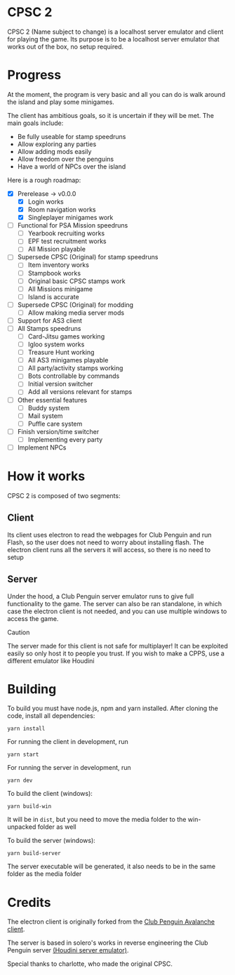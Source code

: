 # CPSC 2

CPSC 2 (Name subject to change) is a localhost server emulator and client for playing the game. Its purpose is to be a localhost server emulator that works out of the box, no setup required.

# Progress

At the moment, the program is very basic and all you can do is walk around the island and play some minigames.

The client has ambitious goals, so it is uncertain if they will be met. The main goals include:

* Be fully useable for stamp speedruns
* Allow exploring any parties
* Allow adding mods easily
* Allow freedom over the penguins
* Have a world of NPCs over the island

Here is a rough roadmap:

- [x] Prerelease -> v0.0.0
    - [x] Login works
    - [x] Room navigation works
    - [x] Singleplayer minigames work
- [ ] Functional for PSA Mission speedruns
    - [ ]  Yearbook recruiting works
    - [ ]  EPF test recruitment works
    - [ ]  All Mission playable
- [ ] Supersede CPSC (Original) for stamp speedruns
    - [ ] Item inventory works
    - [ ] Stampbook works
    - [ ] Original basic CPSC stamps work
    - [ ] All Missions minigame
    - [ ] Island is accurate
- [ ] Supersede CPSC (Original) for modding
    - [ ] Allow making media server mods
- [ ] Support for AS3 client
- [ ] All Stamps speedruns
    - [ ] Card-Jitsu games working
    - [ ] Igloo system works
    - [ ] Treasure Hunt working
    - [ ] All AS3 minigames playable
    - [ ] All party/activity stamps working
    - [ ] Bots controllable by commands
    - [ ] Initial version switcher
    - [ ] Add all versions relevant for stamps
- [ ] Other essential features
    - [ ] Buddy system
    - [ ] Mail system
    - [ ] Puffle care system
- [ ] Finish version/time switcher
    - [ ] Implementing every party
- [ ] Implement NPCs

# How it works

CPSC 2 is composed of two segments:

## Client

Its client uses electron to read the webpages for Club Penguin and run Flash, so the user does not need to worry about installing flash. The electron client runs all the servers it will access, so there is no need to setup

## Server

Under the hood, a Club Penguin server emulator runs to give full functionality to the game. The server can also be ran standalone, in which case the electron client is not needed, and you can use multiple windows to access the game.

> [!CAUTION]
> The server made for this client is not safe for multiplayer! It can be exploited easily so only host it to people you trust.
> If you wish to make a CPPS, use a different emulator like Houdini

# Building

To build you must have node.js, npm and yarn installed. After cloning the code, install all dependencies:

```yarn install```

For running the client in development, run

```yarn start```

For running the server in development, run

```yarn dev```

To build the client (windows):

```yarn build-win```

It will be in `dist`, but you need to move the media folder to the win-unpacked folder as well

To build the server (windows):

```yarn build-server```

The server executable will be generated, it also needs to be in the same folder as the media folder

# Credits

The electron client is originally forked from the [Club Penguin Avalanche client](https://github.com/Club-Penguin-Avalanche/CPA-Client).

The server is based in solero's works in reverse engineering the Club Penguin server [(Houdini server emulator)](https://github.com/solero/houdini).

Special thanks to charlotte, who made the original CPSC.
